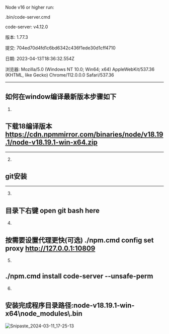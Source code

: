 Node v16 or higher
run:

.bin/code-server.cmd

code-server: v4.12.0

版本: 1.77.3

提交: 704ed70d4fd1c6bd6342c436f1ede30d1cff4710

日期: 2023-04-13T18:36:32.554Z

浏览器: Mozilla/5.0 (Windows NT 10.0; Win64; x64) AppleWebKit/537.36 (KHTML, like Gecko) Chrome/112.0.0.0 Safari/537.36

-----------------------------------------------------------------
如何在window编译最新版本步骤如下
-----------------------------------------------------------------
1.
下载18编译版本
https://cdn.npmmirror.com/binaries/node/v18.19.1/node-v18.19.1-win-x64.zip
-----------------------------------------------------------------

-----------------------------------------------------------------
2.
git安装
-----------------------------------------------------------------
-----------------------------------------------------------------
3.
目录下右键
open git bash here
-----------------------------------------------------------------
4.
按需要设置代理更快(可选)
./npm.cmd config set proxy http://127.0.0.1:10809
-----------------------------------------------------------------
5.
./npm.cmd install code-server --unsafe-perm
-----------------------------------------------------------------
6.
安装完成程序目录路径:node-v18.19.1-win-x64\\node_modules\\.bin
-----------------------------------------------------------------
![Snipaste_2024-03-11_17-25-13](https://github.com/chenxqiyu/code-server-window/assets/10222853/3aa48494-a819-44bd-94e1-3a67e830b6cf)
